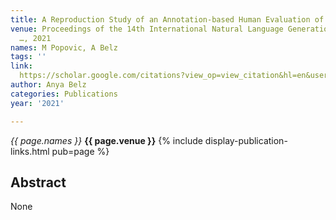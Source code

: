 ```yaml
---
title: A Reproduction Study of an Annotation-based Human Evaluation of MT Outputs
venue: Proceedings of the 14th International Natural Language Generation Conference
  …, 2021
names: M Popovic, A Belz
tags: ''
link: 
  https://scholar.google.com/citations?view_op=view_citation&hl=en&user=trwwiW4AAAAJ&pagesize=100&sortby=pubdate&citation_for_view=trwwiW4AAAAJ:Y5dfb0dijaUC
author: Anya Belz
categories: Publications
year: '2021'

---
```


*{{ page.names }}*
**{{ page.venue }}**
{% include display-publication-links.html pub=page %}
## Abstract

None